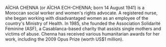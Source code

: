AÏCHA CHENNA (or AÏCHA ECH-CHENNA; born 14 August 1941) is a Moroccan social worker and women's rights advocate. A registered nurse, she began working with disadvantaged women as an employee of the country's Ministry of Health. In 1985, she founded the Association Solidarité Féminine (ASF), a Casablanca-based charity that assists single mothers and victims of abuse. Chenna has received various humanitarian awards for her work, including the 2009 Opus Prize (worth US$1 million).
